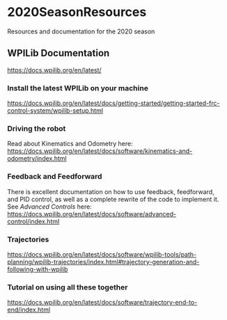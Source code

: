 
# 2020SeasonResources
Resources and documentation for the 2020 season

## WPILib Documentation

https://docs.wpilib.org/en/latest/

### Install the latest WPILib on your machine

https://docs.wpilib.org/en/latest/docs/getting-started/getting-started-frc-control-system/wpilib-setup.html

### Driving the robot

Read about Kinematics and Odometry here: https://docs.wpilib.org/en/latest/docs/software/kinematics-and-odometry/index.html

### Feedback and Feedforward

There is excellent documentation on how to use feedback, feedforward, and PID control, as well as a complete rewrite of the code to implement it. See *Advanced Controls* here: https://docs.wpilib.org/en/latest/docs/software/advanced-control/index.html

### Trajectories

https://docs.wpilib.org/en/latest/docs/software/wpilib-tools/path-planning/wpilib-trajectories/index.html#trajectory-generation-and-following-with-wpilib

### Tutorial on using all these together

https://docs.wpilib.org/en/latest/docs/software/trajectory-end-to-end/index.html
